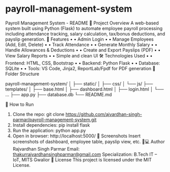 # payroll-management-system

Payroll Management System - README
📌 Project Overview
A web-based system built using Python (Flask) to automate employee payroll processing including attendance tracking, salary calculation, tax/bonus deductions, and payslip generation.
🧾 Features
•	• Admin Login
•	• Manage Employees (Add, Edit, Delete)
•	• Track Attendance
•	• Generate Monthly Salary
•	• Handle Allowances & Deductions
•	• Create and Export Payslips (PDF)
•	• View Salary Reports
•	• Simple and clean UI
🛠️ Technologies Used
•	• Frontend: HTML, CSS, Bootstrap
•	• Backend: Python Flask
•	• Database: SQLite
•	• Tools: VS Code, Jinja2, ReportLab/Fpdf for PDF generation
📁 Folder Structure

payroll-management-system/
│
├── static/
│   ├── css/
│   └── js/
├── templates/
│   ├── base.html
│   ├── dashboard.html
│   ├── login.html
│   └── ...
├── app.py
├── database.db
└── README.md

🚀 How to Run
1. Clone the repo:
git clone https://github.com/ajvardhan-singh-parmar/payroll-management-system.git
2. Install dependencies:
pip install flask
3. Run the application:
python app.py
4. Open in browser:
http://localhost:5000/
📸 Screenshots
Insert screenshots of dashboard, employee table, payslip view, etc.
👨💻 Author
Rajvardhan Singh Parmar
Email: thakurrajvardhansinghparmar@gmail.com
Specialization: B.Tech IT – IoT, MITS Gwalior
📜 License
This project is licensed under the MIT License.
